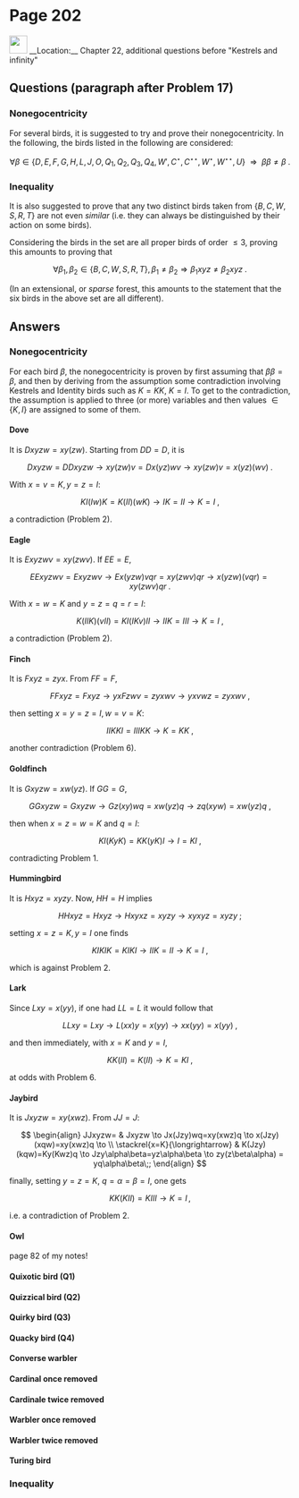 # Page 202

<img src="/pictures/correction_blue.svg" width="32px"/>
__Location:__ Chapter 22, additional questions before "Kestrels and infinity"

## Questions (paragraph after Problem 17)

### Nonegocentricity

For several birds, it is suggested to try and prove their nonegocentricity.
In the following, the birds listed in the following are considered:

$$
    \forall \beta \in \{ D, E, F, G, H, L, J, O, Q_1, Q_2, Q_3,
        Q_4, W', C^\star, C^{\star\star}, W^\star, W^{\star\star},
        U \}~~\Rightarrow~~\beta\beta\neq\beta\;.
$$

### Inequality

It is also suggested to prove that any two
distinct birds taken from $\{B,C,W,S,R,T\}$
are not even _similar_ (i.e. they can always be distinguished
by their action on some birds).

Considering the birds in the set are all proper birds of order $\leq 3$,
proving this amounts to proving that

$$
    \forall \beta_1, \beta_2 \in \{B,C,W,S,R,T\},
        \beta_1\neq\beta_2 \Rightarrow \beta_1 xyz \neq \beta_2 xyz\;.
$$

(In an extensional, or _sparse_ forest, this amounts to the statement
that the six birds in the above set are all different).

## Answers

### Nonegocentricity

For each bird $\beta$, the nonegocentricity is proven by first assuming that $\beta\beta=\beta$,
and then by deriving from the assumption some contradiction involving Kestrels and Identity birds
such as $K=KK$, $K=I$. To get to the contradiction, the assumption is applied to three (or more)
variables and then values $\in \{K,I\}$ are assigned to some of them.

#### Dove

It is $Dxyzw=xy(zw)$. Starting from $DD=D$, it is

$$
    Dxyzw=DDxyzw \to xy(zw)v=Dx(yz)wv
        \to xy(zw)v=x(yz)(wv)\;.
$$

With $x=v=K, y=z=I$:

$$
    KI(Iw)K=K(II)(wK) \to IK=II \to K=I\;,
$$

a contradiction (Problem 2).

#### Eagle

It is $Exyzwv=xy(zwv)$. If $EE=E$,

$$
    EExyzwv=Exyzwv \to Ex(yzw)vqr=xy(zwv)qr
        \to x(yzw)(vqr)=xy(zwv)qr\;.
$$

With $x=w=K$ and $y=z=q=r=I$:

$$
    K(IIK)(vII)=KI(IKv)II
        \to IIK=III \to K=I\;,
$$

a contradiction (Problem 2).

#### Finch

It is $Fxyz=zyx$. From $FF=F$,

$$
    FFxyz=Fxyz \to yxFzwv=zyxwv \to yxvwz=zyxwv\;,
$$

then setting $x=y=z=I, w=v=K$:

$$
    IIKKI=IIIKK \to K=KK\;,
$$

another contradiction (Problem 6).

#### Goldfinch

It is $Gxyzw=xw(yz)$. If $GG=G$,

$$
    GGxyzw=Gxyzw \to Gz(xy)wq=xw(yz)q
        \to zq(xyw)=xw(yz)q \;,
$$

then when $x=z=w=K$ and $q=I$:

$$
    KI(KyK)=KK(yK)I \to I=KI\;,
$$

contradicting Problem 1.

#### Hummingbird

It is $Hxyz=xyzy$. Now, $HH=H$ implies

$$
    HHxyz=Hxyz \to Hxyxz=xyzy \to xyxyz=xyzy\;;
$$

setting $x=z=K, y=I$ one finds

$$
    KIKIK=KIKI \to IIK=II \to K=I\;,
$$

which is against Problem 2.

#### Lark

Since $Lxy=x(yy)$, if one had $LL=L$ it would follow that

$$
    LLxy=Lxy \to L(xx)y=x(yy) \to xx(yy)=x(yy)\;,
$$

and then immediately, with $x=K$ and $y=I$,

$$
    KK(II)=K(II) \to K=KI\;,
$$

at odds with Problem 6.

#### Jaybird

It is $Jxyzw=xy(xwz)$. From $JJ=J$:

$$
    \begin{align}
    JJxyzw= & Jxyzw \to
        Jx(Jzy)wq=xy(xwz)q \to
        x(Jzy)(xqw)=xy(xwz)q  \to \\
    \stackrel{x=K}{\longrightarrow} &
        K(Jzy)(kqw)=Ky(Kwz)q \to
        Jzy\alpha\beta=yz\alpha\beta \to
        zy(z\beta\alpha) = yq\alpha\beta\;;
    \end{align}
$$

finally, setting $y=z=K$, $q=\alpha=\beta=I$, one gets

$$
    KK(KII)=KIII \to K=I\,,
$$

i.e. a contradiction of Problem 2.

#### Owl

page 82 of my notes!

#### Quixotic bird (Q1)

#### Quizzical bird (Q2)

#### Quirky bird (Q3)

#### Quacky bird (Q4)

#### Converse warbler

#### Cardinal once removed

#### Cardinale twice removed

#### Warbler once removed

#### Warbler twice removed

#### Turing bird

### Inequality
